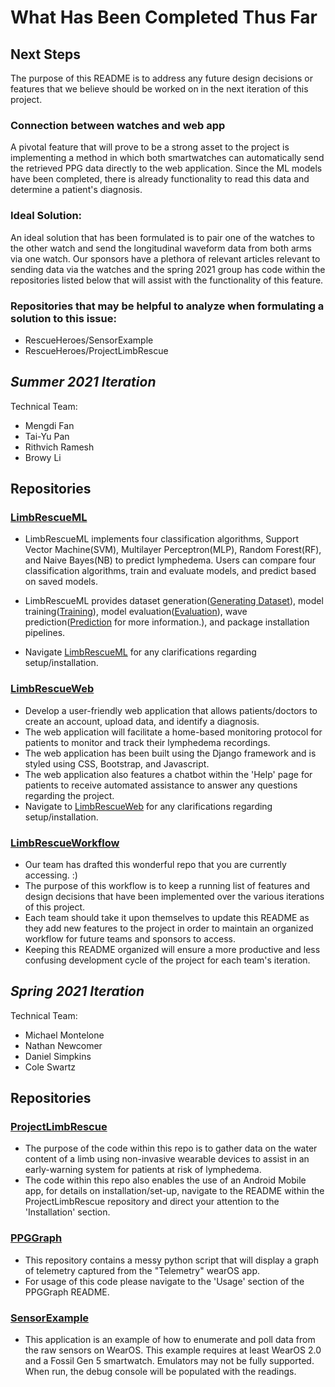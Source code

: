 # What Has Been Completed Thus Far

## Next Steps
The purpose of this README is to address any future design decisions or features that we believe should be worked on in the next iteration of this project.

### Connection between watches and web app
A pivotal feature that will prove to be a strong asset to the project is implementing a method in which both smartwatches can automatically send the retrieved PPG data directly to the web application. Since the ML models have been completed, there is already functionality to read this data and determine a patient's diagnosis. 

### Ideal Solution:
An ideal solution that has been formulated is to pair one of the watches to the other watch and send the longitudinal waveform data from both arms via one watch. Our sponsors have a plethora of relevant articles relevant to sending data via the watches and the spring 2021 group has code within the repositories listed below that will assist with the functionality of this feature.

### Repositories that may be helpful to analyze when formulating a solution to this issue:
- RescueHeroes/SensorExample
- RescueHeroes/ProjectLimbRescue

## *Summer 2021 Iteration*

Technical Team:
-  Mengdi Fan 
-  Tai-Yu Pan
-  Rithvich Ramesh
-  Browy Li

## Repositories
### [LimbRescueML](https://github.com/Rescue-Heroes/LimbRescueML)
- LimbRescueML implements four classification algorithms, Support Vector Machine(SVM), Multilayer Perceptron(MLP), Random Forest(RF), and Naive Bayes(NB) to predict lymphedema. Users can compare four classification algorithms, train and evaluate models, and predict based on saved models.
- LimbRescueML provides dataset generation([Generating Dataset](https://github.com/Rescue-Heroes/LimbRescueML#getting-started)), model training([Training](https://github.com/Rescue-Heroes/LimbRescueML#training)), model evaluation([Evaluation](https://github.com/Rescue-Heroes/LimbRescueML/blob/main/docs/evaluation.md)), wave prediction([Prediction](https://github.com/Rescue-Heroes/LimbRescueML/blob/main/docs/prediction.md) for more information.), and package installation pipelines.

- Navigate [LimbRescueML](https://github.com/Rescue-Heroes/LimbRescueML) for any clarifications regarding setup/installation.

### [LimbRescueWeb](https://github.com/Rescue-Heroes/LimbRescueWeb)
- Develop a user-friendly web application that allows patients/doctors to create an account, upload data, and identify a diagnosis. 
- The web application will facilitate a home-based monitoring protocol for patients to monitor and track their lymphedema recordings.
- The web application has been built using the Django framework and is styled using CSS, Bootstrap, and Javascript. 
- The web application also features a chatbot within the 'Help' page for patients to receive automated assistance to answer any questions regarding the project.
- Navigate to [LimbRescueWeb](https://github.com/Rescue-Heroes/LimbRescueWeb) for any clarifications regarding setup/installation.

### [LimbRescueWorkflow](https://github.com/Rescue-Heroes/LimbRescueWorkflow)
- Our team has drafted this wonderful repo that you are currently accessing. :)
- The purpose of this workflow is to keep a running list of features and design decisions that have been implemented over the various iterations of this project.
- Each team should take it upon themselves to update this README as they add new features to the project in order to maintain an organized workflow for future teams and sponsors to access. 
- Keeping this README organized will ensure a more productive and less confusing development cycle of the project for each team's iteration.

## *Spring 2021 Iteration*

Technical Team:
-  Michael Montelone
-  Nathan Newcomer
-  Daniel Simpkins
-  Cole Swartz

## Repositories
### [ProjectLimbRescue](https://github.com/Rescue-Heroes/ProjectLimbRescue)
- The purpose of the code within this repo is to gather data on the water content of a limb using non-invasive wearable devices to assist in an early-warning system for patients at risk of lymphedema.
- The code within this repo also enables the use of an Android Mobile app, for details on installation/set-up, navigate to the README within the ProjectLimbRescue repository and direct your attention to the 'Installation' section.

### [PPGGraph](https://github.com/Rescue-Heroes/PPGGraph)
- This repository contains a messy python script that will display a graph of telemetry captured from the "Telemetry" wearOS app.
- For usage of this code please navigate to the 'Usage' section of the PPGGraph README.

### [SensorExample](https://github.com/Rescue-Heroes/SensorExample)
- This application is an example of how to enumerate and poll data from the raw sensors on WearOS. This example requires at least WearOS 2.0 and a Fossil Gen 5 smartwatch. Emulators may not be fully supported. When run, the debug console will be populated with the readings.

